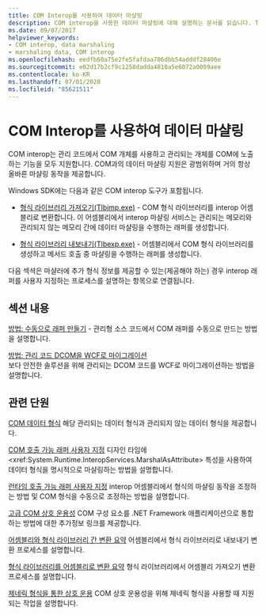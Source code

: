 ```yaml
---
title: COM Interop를 사용하여 데이터 마샬링
description: COM interop을 사용한 데이터 마샬링에 대해 설명하는 문서를 읽습니다. Tlbimp.exe 및 Tlbexp.exe 도구는 COM 형식 라이브러리와 interop 어셈블리 간을 변환합니다.
ms.date: 09/07/2017
helpviewer_keywords:
- COM interop, data marshaling
- marshaling data, COM interop
ms.openlocfilehash: eedfb60a75e2fe5fafdaa786dbb54adddf28400e
ms.sourcegitcommit: e02d17b2cf9c1258dadda4810a5e6072a0089aee
ms.contentlocale: ko-KR
ms.lasthandoff: 07/01/2020
ms.locfileid: "85621511"
---
```

# <a name="marshaling-data-with-com-interop"></a>COM Interop를 사용하여 데이터 마샬링
COM interop는 관리 코드에서 COM 개체를 사용하고 관리되는 개체를 COM에 노출하는 기능을 모두 지원합니다. COM과의 데이터 마샬링 지원은 광범위하며 거의 항상 올바른 마샬링 동작을 제공합니다.  
  
 Windows SDK에는 다음과 같은 COM interop 도구가 포함됩니다.  
  
- [형식 라이브러리 가져오기(Tlbimp.exe)](../tools/tlbimp-exe-type-library-importer.md) - COM 형식 라이브러리를 interop 어셈블리로 변환합니다. 이 어셈블리에서 interop 마샬링 서비스는 관리되는 메모리와 관리되지 않는 메모리 간에 데이터 마샬링을 수행하는 래퍼를 생성합니다.  
  
- [형식 라이브러리 내보내기(Tlbexp.exe)](../tools/tlbexp-exe-type-library-exporter.md) - 어셈블리에서 COM 형식 라이브러리를 생성하고 메서드 호출 중 마샬링을 수행하는 래퍼를 생성합니다.  
  
 다음 섹셕은 마샬러에 추가 형식 정보를 제공할 수 있는(제공해야 하는) 경우 interop 래퍼를 사용자 지정하는 프로세스를 설명하는 항목으로 연결됩니다.  
  
## <a name="in-this-section"></a>섹션 내용  
[방법: 수동으로 래퍼 만들기](how-to-create-wrappers-manually.md) - 관리형 소스 코드에서 COM 래퍼를 수동으로 만드는 방법을 설명합니다.

 [방법: 관리 코드 DCOM을 WCF로 마이그레이션](how-to-migrate-managed-code-dcom-to-wcf.md)  
 보다 안전한 솔루션을 위해 관리되는 DCOM 코드를 WCF로 마이그레이션하는 방법을 설명합니다.  
  
## <a name="related-sections"></a>관련 단원  
 [COM 데이터 형식](https://docs.microsoft.com/previous-versions/dotnet/netframework-4.0/sak564ww(v=vs.100))  
 해당 관리되는 데이터 형식과 관리되지 않는 데이터 형식을 제공합니다.  
  
 [COM 호출 가능 래퍼 사용자 지정](https://docs.microsoft.com/previous-versions/dotnet/netframework-4.0/3bwc828w(v=vs.100))  
 디자인 타임에 <xref:System.Runtime.InteropServices.MarshalAsAttribute> 특성을 사용하여 데이터 형식을 명시적으로 마샬링하는 방법을 설명합니다.  
  
 [런타임 호출 가능 래퍼 사용자 지정](https://docs.microsoft.com/previous-versions/dotnet/netframework-4.0/e753eftz(v=vs.100))  
 interop 어셈블리에서 형식의 마샬링 동작을 조정하는 방법 및 COM 형식을 수동으로 조정하는 방법을 설명합니다.  
  
 [고급 COM 상호 운용성](https://docs.microsoft.com/previous-versions/dotnet/netframework-4.0/bd9cdfyx(v=vs.100))  
 COM 구성 요소를 .NET Framework 애플리케이션으로 통합하는 방법에 대한 추가정보 링크를 제공합니다.  
  
 [어셈블리와 형식 라이브러리 간 변환 요약](https://docs.microsoft.com/previous-versions/dotnet/netframework-4.0/xk1120c3(v=vs.100))  
 어셈블리에서 형식 라이브러리로 내보내기 변환 프로세스를 설명합니다.  
  
 [형식 라이브러리를 어셈블리로 변환 요약](https://docs.microsoft.com/previous-versions/dotnet/netframework-4.0/k83zzh38(v=vs.100))  
 형식 라이브러리에서 어셈블리 가져오기 변환 프로세스를 설명합니다.  
  
 [제네릭 형식을 통한 상호 운용](https://docs.microsoft.com/previous-versions/dotnet/netframework-4.0/ms229590(v=vs.100))  
 COM 상호 운용성을 위해 제네릭 형식을 사용할 때 지원되는 작업을 설명합니다.
